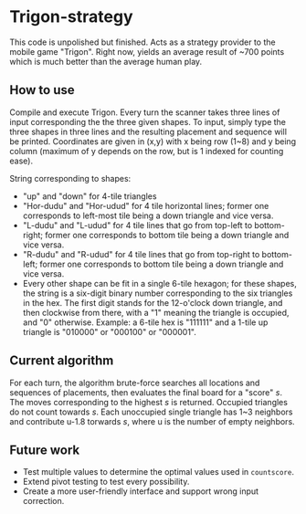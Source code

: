 # Trigon-strategy

This code is unpolished but finished. Acts as a strategy provider to the mobile game "Trigon". Right now, yields an average result of ~700 points which is much better than the average human play.

## How to use

Compile and execute Trigon. Every turn the scanner takes three lines of input corresponding the the three given shapes. To input, simply type the three shapes in three lines and the resulting placement and sequence will be printed. Coordinates are given in (x,y) with x being row (1~8) and y being column (maximum of y depends on the row, but is 1 indexed for counting ease).

String corresponding to shapes:
  * "up" and "down" for 4-tile triangles
  * "Hor-dudu" and "Hor-udud" for 4 tile horizontal lines; former one corresponds to left-most tile being a down triangle and vice versa.
  * "L-dudu" and "L-udud" for 4 tile lines that go from top-left to bottom-right; former one corresponds to bottom tile being a down triangle and vice versa.
  * "R-dudu" and "R-udud" for 4 tile lines that go from top-right to bottom-left; former one corresponds to bottom tile being a down triangle and vice versa.
  * Every other shape can be fit in a single 6-tile hexagon; for these shapes, the string is a six-digit binary number corresponding to the six triangles in the hex. The first digit stands for the 12-o'clock down triangle, and then clockwise from there, with a "1" meaning the triangle is occupied, and "0" otherwise. Example: a 6-tile hex is "111111" and a 1-tile up triangle is "010000" or "000100" or "000001".

## Current algorithm

For each turn, the algorithm brute-force searches all locations and sequences of placements, then evaluates the final board for a "score" *s*. The moves corresponding to the highest *s* is returned. Occupied triangles do not count towards *s*. Each unoccupied single triangle has 1~3 neighbors and contribute u-1.8 torwards *s*, where u is the number of empty neighbors.

## Future work
  * Test multiple values to determine the optimal values used in <code>countscore</code>.
  * Extend pivot testing to test every possibility.
  * Create a more user-friendly interface and support wrong input correction.
